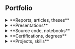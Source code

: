 ## Portfolio

<details>
  <summary markdown='span'>
	**Reports, articles, theses**
	</summary>
</details>

<details>
  <summary markdown='span'>
	**Presentations**
	</summary>
</details>

<details>
  <summary markdown='span'>
	**Source code, notebooks**
	</summary>
</details>

<details>
  <summary markdown='span'>
	**Certifications, degrees**
	</summary>
</details>

<details>
  <summary markdown='span'>
	**Projects, skills**
	</summary>
</details>

